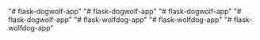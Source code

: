 "# flask-dogwolf-app" 
"# flask-dogwolf-app" 
"# flask-dogwolf-app" 
"# flask-dogwolf-app" 
"# flask-wolfdog-app" 
"# flask-wolfdog-app" 
"# flask-wolfdog-app" 

